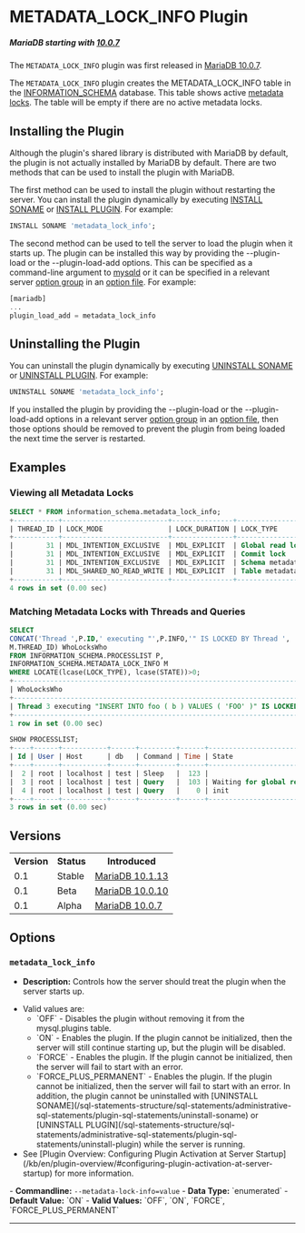 # METADATA_LOCK_INFO Plugin

##### MariaDB starting with [10.0.7](/kb/en/mariadb-1007-release-notes/)

The `METADATA_LOCK_INFO` plugin was first released in [MariaDB 10.0.7](/kb/en/mariadb-1007-release-notes/).

The `METADATA_LOCK_INFO` plugin creates the <a undefined>METADATA_LOCK_INFO</a> table in the [INFORMATION_SCHEMA](/sql-statements-structure/sql-statements/administrative-sql-statements/system-tables/information-schema) database. This table shows active [metadata locks](/sql-statements-structure/sql-statements/transactions/metadata-locking). The table will be empty if there are no active metadata locks.

## Installing the Plugin

Although the plugin's shared library is distributed with MariaDB by default, the plugin is not actually installed by MariaDB by default. There are two methods that can be used to install the plugin with MariaDB.

The first method can be used to install the plugin without restarting the server. You can install the plugin dynamically by executing [INSTALL SONAME](/sql-statements-structure/sql-statements/administrative-sql-statements/plugin-sql-statements/install-soname) or [INSTALL PLUGIN](/sql-statements-structure/sql-statements/administrative-sql-statements/plugin-sql-statements/install-plugin). For example:

```sql
INSTALL SONAME 'metadata_lock_info';
```

The second method can be used to tell the server to load the plugin when it starts up. The plugin can be installed this way by providing the <a undefined>--plugin-load</a> or the <a undefined>--plugin-load-add</a> options. This can be specified as a command-line argument to [mysqld](/mariadb-administration/getting-installing-and-upgrading-mariadb/starting-and-stopping-mariadb/mysqld-options) or it can be specified in a relevant server [option group](/kb/en/configuring-mariadb-with-option-files/#option-groups) in an [option file](/mariadb-administration/getting-installing-and-upgrading-mariadb/configuring-mariadb-with-option-files). For example:

```sql
[mariadb]
...
plugin_load_add = metadata_lock_info
```

## Uninstalling the Plugin

You can uninstall the plugin dynamically by executing [UNINSTALL SONAME](/sql-statements-structure/sql-statements/administrative-sql-statements/plugin-sql-statements/uninstall-soname) or [UNINSTALL PLUGIN](/sql-statements-structure/sql-statements/administrative-sql-statements/plugin-sql-statements/uninstall-plugin). For example:

```sql
UNINSTALL SONAME 'metadata_lock_info';
```

If you installed the plugin by providing the <a undefined>--plugin-load</a> or the <a undefined>--plugin-load-add</a> options in a relevant server [option group](/kb/en/configuring-mariadb-with-option-files/#option-groups) in an [option file](/mariadb-administration/getting-installing-and-upgrading-mariadb/configuring-mariadb-with-option-files), then those options should be removed to prevent the plugin from being loaded the next time the server is restarted.

## Examples

### Viewing all Metadata Locks

```sql
SELECT * FROM information_schema.metadata_lock_info;  
+-----------+--------------------------+---------------+----------------------+-----------------+-------------+
| THREAD_ID | LOCK_MODE                | LOCK_DURATION | LOCK_TYPE            | TABLE_SCHEMA    | TABLE_NAME  |  
+-----------+--------------------------+---------------+----------------------+-----------------+-------------+
|        31 | MDL_INTENTION_EXCLUSIVE  | MDL_EXPLICIT  | Global read lock     |                 |             |  
|        31 | MDL_INTENTION_EXCLUSIVE  | MDL_EXPLICIT  | Commit lock          |                 |             |
|        31 | MDL_INTENTION_EXCLUSIVE  | MDL_EXPLICIT  | Schema metadata lock | dbname          |             |
|        31 | MDL_SHARED_NO_READ_WRITE | MDL_EXPLICIT  | Table metadata lock  | dbname          | exotics     |
+-----------+--------------------------+---------------+----------------------+-----------------+-------------+
4 rows in set (0.00 sec)
```

### Matching Metadata Locks with Threads and Queries

```sql
SELECT 
CONCAT('Thread ',P.ID,' executing "',P.INFO,'" IS LOCKED BY Thread ',
M.THREAD_ID) WhoLocksWho 
FROM INFORMATION_SCHEMA.PROCESSLIST P,
INFORMATION_SCHEMA.METADATA_LOCK_INFO M 
WHERE LOCATE(lcase(LOCK_TYPE), lcase(STATE))>0;
+-----------------------------------------------------------------------------------+
| WhoLocksWho                                                                       |
+-----------------------------------------------------------------------------------+
| Thread 3 executing "INSERT INTO foo ( b ) VALUES ( 'FOO' )" IS LOCKED BY Thread 2 |
+-----------------------------------------------------------------------------------+
1 row in set (0.00 sec)

SHOW PROCESSLIST;
+----+------+-----------+------+---------+------+------------------------------+----------------------------------------+----------+
| Id | User | Host      | db   | Command | Time | State                        | Info                                   | Progress |
+----+------+-----------+------+---------+------+------------------------------+----------------------------------------+----------+
|  2 | root | localhost | test | Sleep   |  123 |                              | NULL                                   |    0.000 |
|  3 | root | localhost | test | Query   |  103 | Waiting for global read lock | INSERT INTO foo ( b ) VALUES ( 'FOO' ) |    0.000 |
|  4 | root | localhost | test | Query   |    0 | init                         | SHOW PROCESSLIST                       |    0.000 |
+----+------+-----------+------+---------+------+------------------------------+----------------------------------------+----------+
3 rows in set (0.00 sec)
```

## Versions

<table><tbody><tr><th>Version</th><th>Status</th><th>Introduced</th></tr>
<tr><td>0.1</td><td>Stable</td><td><a href="/kb/en/mariadb-10113-release-notes/">MariaDB 10.1.13</a></td></tr>
<tr><td>0.1</td><td>Beta</td><td><a href="/kb/en/mariadb-10010-release-notes/">MariaDB 10.0.10</a></td></tr>
<tr><td>0.1</td><td>Alpha</td><td><a href="/kb/en/mariadb-1007-release-notes/">MariaDB 10.0.7</a></td></tr>
</tbody></table>

## Options

### `metadata_lock_info`

- <strong>Description:</strong> Controls how the server should treat the plugin when the server starts up.
<ul start="1"><li>Valid values are:
<ul start="1"><li>`OFF` - Disables the plugin without removing it from the <a undefined>mysql.plugins</a> table.
</li><li>`ON` - Enables the plugin. If the plugin cannot be initialized, then the server will still continue starting up, but the plugin will be disabled.
</li><li>`FORCE` - Enables the plugin. If the plugin cannot be initialized, then the server will fail to start with an error.
</li><li>`FORCE_PLUS_PERMANENT` - Enables the plugin. If the plugin cannot be initialized, then the server will fail to start with an error. In addition, the plugin cannot be uninstalled with [UNINSTALL SONAME](/sql-statements-structure/sql-statements/administrative-sql-statements/plugin-sql-statements/uninstall-soname) or [UNINSTALL PLUGIN](/sql-statements-structure/sql-statements/administrative-sql-statements/plugin-sql-statements/uninstall-plugin) while the server is running.
</li></ul>
</li><li>See [Plugin Overview: Configuring Plugin Activation at Server Startup](/kb/en/plugin-overview/#configuring-plugin-activation-at-server-startup) for more information.
</li></ul>
- <strong>Commandline:</strong> <code class="fixed" style="white-space:pre-wrap">--metadata-lock-info=value</code>
- <strong>Data Type:</strong> `enumerated`
- <strong>Default Value:</strong> `ON`
- <strong>Valid Values:</strong> `OFF`, `ON`, `FORCE`, `FORCE_PLUS_PERMANENT`

---